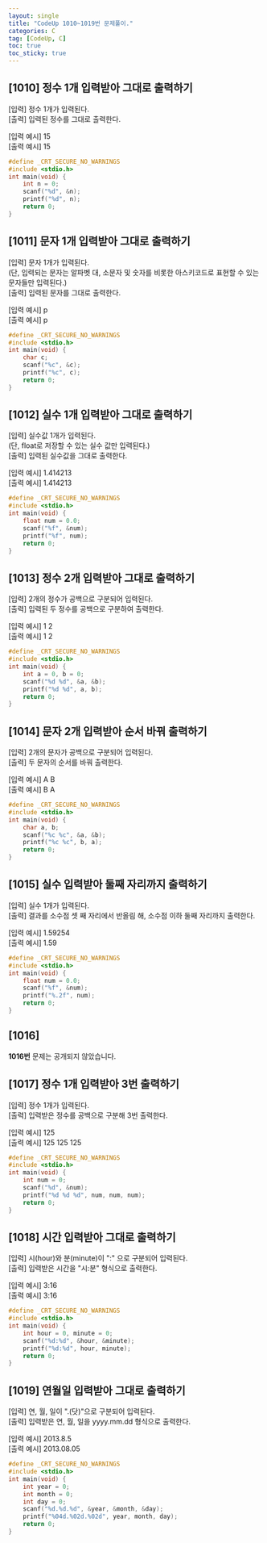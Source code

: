 ```yaml
---
layout: single
title: "CodeUp 1010~1019번 문제풀이."
categories: C
tag: [CodeUp, C]
toc: true
toc_sticky: true
---
```


## [1010] 정수 1개 입력받아 그대로 출력하기  
[입력] 정수 1개가 입력된다.  
[출력] 입력된 정수를 그대로 출력한다.  


[입력 예시] 15  
[출력 예시] 15  
```c
#define _CRT_SECURE_NO_WARNINGS
#include <stdio.h>
int main(void) {	
	int n = 0;
	scanf("%d", &n);
	printf("%d", n);
	return 0;
}
```  


## [1011] 문자 1개 입력받아 그대로 출력하기  
[입력] 문자 1개가 입력된다.  
(단, 입력되는 문자는 알파벳 대, 소문자 및 숫자를 비롯한 아스키코드로 표현할 수 있는 문자들만 입력된다.)  
[출력] 입력된 문자를 그대로 출력한다.  


[입력 예시] p  
[출력 예시] p  
```c
#define _CRT_SECURE_NO_WARNINGS
#include <stdio.h>
int main(void) {	
	char c;
	scanf("%c", &c);
	printf("%c", c);
	return 0;
}
```  


## [1012] 실수 1개 입력받아 그대로 출력하기  
[입력] 실수값 1개가 입력된다.  
(단, float로 저장할 수 있는 실수 값만 입력된다.)  
[출력] 입력된 실수값을 그대로 출력한다.  


[입력 예시] 1.414213  
[출력 예시] 1.414213  
```c
#define _CRT_SECURE_NO_WARNINGS
#include <stdio.h>
int main(void) {	
	float num = 0.0;
	scanf("%f", &num);
	printf("%f", num);
	return 0;
}
```  


## [1013] 정수 2개 입력받아 그대로 출력하기  
[입력] 2개의 정수가 공백으로 구분되어 입력된다.  
[출력] 입력된 두 정수를 공백으로 구분하여 출력한다.  


[입력 예시] 1 2  
[출력 예시] 1 2  
```c
#define _CRT_SECURE_NO_WARNINGS
#include <stdio.h>
int main(void) {	
	int a = 0, b = 0;
	scanf("%d %d", &a, &b);
	printf("%d %d", a, b);
	return 0;
}
```  


## [1014] 문자 2개 입력받아 순서 바꿔 출력하기  
[입력] 2개의 문자가 공백으로 구분되어 입력된다.  
[출력] 두 문자의 순서를 바꿔 출력한다.  


[입력 예시] A B  
[출력 예시] B A  
```c
#define _CRT_SECURE_NO_WARNINGS
#include <stdio.h>
int main(void) {	
	char a, b;
	scanf("%c %c", &a, &b);
	printf("%c %c", b, a);
	return 0;
}
```  


## [1015] 실수 입력받아 둘째 자리까지 출력하기  
[입력] 실수 1개가 입력된다.  
[출력] 결과를 소수점 셋 째 자리에서 반올림 해, 소수점 이하 둘째 자리까지 출력한다.  


[입력 예시] 1.59254  
[출력 예시] 1.59  
```c
#define _CRT_SECURE_NO_WARNINGS
#include <stdio.h>
int main(void) {	
	float num = 0.0;
	scanf("%f", &num);
	printf("%.2f", num);
	return 0;
}
```  


## [1016]
**1016번** 문제는 공개되지 않았습니다.  


## [1017] 정수 1개 입력받아 3번 출력하기  
[입력] 정수 1개가 입력된다.  
[출력] 입력받은 정수를 공백으로 구분해 3번 출력한다.  


[입력 예시] 125  
[출력 예시] 125 125 125  
```c
#define _CRT_SECURE_NO_WARNINGS
#include <stdio.h>
int main(void) {	
	int num = 0;
	scanf("%d", &num);
	printf("%d %d %d", num, num, num);
	return 0;
}
```  


## [1018] 시간 입력받아 그대로 출력하기  
[입력] 시(hour)와 분(minute)이 ":" 으로 구분되어 입력된다.  
[출력] 입력받은 시간을 "시:분" 형식으로 출력한다.  


[입력 예시] 3:16  
[출력 예시] 3:16  
```c
#define _CRT_SECURE_NO_WARNINGS
#include <stdio.h>
int main(void) {	
	int hour = 0, minute = 0;
	scanf("%d:%d", &hour, &minute);
	printf("%d:%d", hour, minute);
	return 0;
}
```  


## [1019] 연월일 입력받아 그대로 출력하기  
[입력] 연, 월, 일이 ".(닷)"으로 구분되어 입력된다.  
[출력] 입력받은 연, 월, 일을 yyyy.mm.dd 형식으로 출력한다.  


[입력 예시] 2013.8.5  
[출력 예시] 2013.08.05  
```c
#define _CRT_SECURE_NO_WARNINGS
#include <stdio.h>
int main(void) {	
	int year = 0;
	int month = 0;
	int day = 0;
	scanf("%d.%d.%d", &year, &month, &day);
	printf("%04d.%02d.%02d", year, month, day);
	return 0;
}
```   